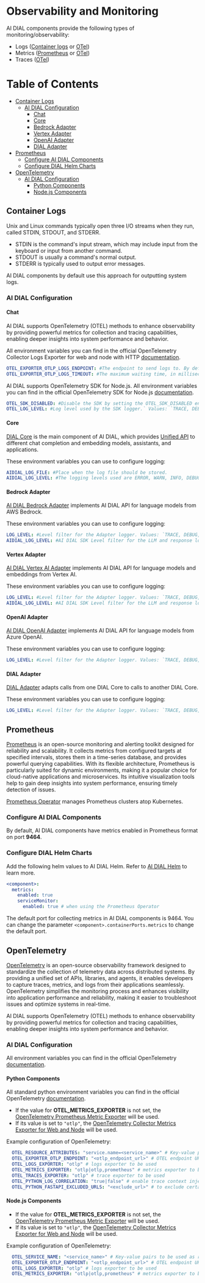 # Observability and Monitoring

AI DIAL components provide the following types of monitoring/observability:

- Logs ([Container logs](#container-logs) or [OTel](#opentelemetry))
- Metrics ([Prometheus](#prometheus) or [OTel](#opentelemetry))
- Traces ([OTel](#opentelemetry))

<div class="docusaurus-ignore">

<!-- omit from toc -->
# Table of Contents
- [Container Logs](#container-logs)
  - [AI DIAL Configuration](#ai-dial-configuration)
    - [Chat](#chat)
    - [Core](#core)
    - [Bedrock Adapter](#bedrock-adapter)
    - [Vertex Adapter](#vertex-adapter)
    - [OpenAI Adapter](#openai-adapter)
    - [DIAL Adapter](#dial-adapter)
- [Prometheus](#prometheus)
  - [Configure AI DIAL Components](#configure-ai-dial-components)
  - [Configure DIAL Helm Charts](#configure-dial-helm-charts)
- [OpenTelemetry](#opentelemetry)
  - [AI DIAL Configuration](#ai-dial-configuration-1)
    - [Python Components](#python-components)
    - [Node.js Components](#nodejs-components)
  
</div>

## Container Logs

Unix and Linux commands typically open three I/O streams when they run, called STDIN, STDOUT, and STDERR. 

* STDIN is the command's input stream, which may include input from the keyboard or input from another command. 
* STDOUT is usually a command's normal output.
* STDERR is typically used to output error messages.

AI DIAL components by default use this approach for outputting system logs.

### AI DIAL Configuration

#### Chat

AI DIAL supports OpenTelemetry (OTEL) methods to enhance observability by providing powerful metrics for collection and tracing capabilities, enabling deeper insights into system performance and behavior.

All environment variables you can find in the official OpenTelemetry Collector Logs Exporter for web and node with HTTP [documentation](https://www.npmjs.com/package/@opentelemetry/exporter-logs-otlp-http).

```yaml
OTEL_EXPORTER_OTLP_LOGS_ENDPOINT: #The endpoint to send logs to. By default https://localhost:4318/v1/logs will be used. v1/logs will not be appended automatically and has to be added explicitly.
OTEL_EXPORTER_OTLP_LOGS_TIMEOUT: #The maximum waiting time, in milliseconds, allowed to send each OTLP log batch. Default is 10000.
```

AI DIAL supports OpenTelemetry SDK for Node.js. All environment variables you can find in the official OpenTelemetry SDK for Node.js [documentation](https://www.npmjs.com/package/@opentelemetry/sdk-node).

```yaml
OTEL_SDK_DISABLED: #Disable the SDK by setting the OTEL_SDK_DISABLED environment variable to `true`
OTEL_LOG_LEVEL: #Log level used by the SDK logger.` Values: `TRACE, DEBUG, INFO, WARN, ERROR, FATAL`. Use `DEBUG` for dev purposes and INFO in prod. It is strongly recommended not to use the logging level `DEBUG` for prod purposes.
```

#### Core

[DIAL Core](https://github.com/epam/ai-dial-core) is the main component of AI DIAL, which provides [Unified API](https://epam-rail.com/dial_api) to different chat completion and embedding models, assistants, and applications.

These environment variables you can use to configure logging:

```yaml
AIDIAL_LOG_FILE: #Place when the log file should be stored.
AIDIAL_LOG_LEVEL: #The logging levels used are ERROR, WARN, INFO, DEBUG, and TRACE.
```

#### Bedrock Adapter

[AI DIAL Bedrock Adapter](https://github.com/epam/ai-dial-adapter-bedrock) implements AI DIAL API for language models from AWS Bedrock.

These environment variables you can use to configure logging:

```yaml
LOG_LEVEL: #Level filter for the Adapter logger. Values: `TRACE, DEBUG, INFO, WARN, ERROR, FATAL`. Use `DEBUG` for dev purposes and INFO in prod. It is strongly recommended not to use the logging level `DEBUG` for prod purposes.
AIDIAL_LOG_LEVEL: #AI DIAL SDK Level filter for the LLM and response logging. Values: `TRACE, DEBUG, INFO, WARNING, ERROR, FATAL`.
```

#### Vertex Adapter

[AI DIAL Vertex AI Adapter](https://github.com/epam/ai-dial-adapter-vertexai) implements AI DIAL API for language models and embeddings from Vertex AI.

These environment variables you can use to configure logging:

```yaml
LOG_LEVEL: #Level filter for the Adapter logger. Values: `TRACE, DEBUG, INFO, WARN, ERROR, FATAL`. Use `DEBUG` for dev purposes and INFO in prod. It is strongly recommended not to use the logging level `DEBUG` for prod purposes.
AIDIAL_LOG_LEVEL: #AI DIAL SDK Level filter for the LLM and response logging. Values: `TRACE, DEBUG, INFO, WARNING, ERROR, FATAL`.
```

#### OpenAI Adapter

[AI DIAL OpenAI Adapter](https://github.com/epam/ai-dial-adapter-openai) implements AI DIAL API for language models from Azure OpenAI.

These environment variables you can use to configure logging:

```yaml
LOG_LEVEL: #Level filter for the Adapter logger. Values: `TRACE, DEBUG, INFO, WARN, ERROR, FATAL`. Use `DEBUG` for dev purposes and INFO in prod. It is strongly recommended not to use the logging level `DEBUG` for prod purposes.
```

#### DIAL Adapter

[DIAL Adapter](https://github.com/epam/ai-dial-adapter-dial) adapts calls from one DIAL Core to calls to another DIAL Core.

These environment variables you can use to configure logging:

```yaml
LOG_LEVEL: #Level filter for the Adapter logger. Values: `TRACE, DEBUG, INFO, WARN, ERROR, FATAL`. Use `DEBUG` for dev purposes and INFO in prod. It is strongly recommended not to use the logging level `DEBUG` for prod purposes.
```

## Prometheus

[Prometheus](https://prometheus.io/) is an open-source monitoring and alerting toolkit designed for reliability and scalability. It collects metrics from configured targets at specified intervals, stores them in a time-series database, and provides powerful querying capabilities. With its flexible architecture, Prometheus is particularly suited for dynamic environments, making it a popular choice for cloud-native applications and microservices. Its intuitive visualization tools help to gain deep insights into system performance, ensuring timely detection of issues.

[Prometheus Operator](https://prometheus-operator.dev/) manages Prometheus clusters atop Kubernetes.

### Configure AI DIAL Components

By default, AI DIAL components have metrics enabled in Prometheus format on port **9464**.

### Configure DIAL Helm Charts

Add the following helm values to AI DIAL Helm. Refer to [AI DIAL Helm](https://github.com/epam/ai-dial-helm/tree/main/charts/dial) to learn more.

```yaml
<component>:
  metrics:
    enabled: true 
    serviceMonitor:
      enabled: true # when using the Prometheus Operator
```
The default port for collecting metrics in AI DIAL components is 9464. You can change the parameter `<component>.containerPorts.metrics` to change the default port.

## OpenTelemetry

[OpenTelemetry](https://opentelemetry.io/) is an open-source observability framework designed to standardize the collection of telemetry data across distributed systems. By providing a unified set of APIs, libraries, and agents, it enables developers to capture traces, metrics, and logs from their applications seamlessly. OpenTelemetry simplifies the monitoring process and enhances visibility into application performance and reliability, making it easier to troubleshoot issues and optimize systems in real-time.

AI DIAL supports OpenTelemetry (OTEL) methods to enhance observability by providing powerful metrics for collection and tracing capabilities, enabling deeper insights into system performance and behavior.

### AI DIAL Configuration

All environment variables you can find in the official OpenTelemetry [documentation](https://opentelemetry.io/docs/specs/otel/configuration/sdk-environment-variables/).

#### Python Components

All standard python environment variables you can find in the official OpenTelemetry [documentation](https://opentelemetry-python-contrib.readthedocs.io/en/latest/instrumentation/logging/logging.html). 

* If the value for **OTEL_METRICS_EXPORTER** is not set, the [OpenTelemetry Prometheus Metric Exporter](https://www.npmjs.com/package/@opentelemetry/exporter-prometheus) will be used. 
* If its value is set to `"otlp"`, the [OpenTelemetry Collector Metrics Exporter for Web and Node](https://www.npmjs.com/package/@opentelemetry/exporter-metrics-otlp-http) will be used.

Example configuration of OpenTelemetry:

```yaml
  OTEL_RESOURCE_ATTRIBUTES: "service.name=<service_name>" # Key-value pairs to be used as resource attributes
  OTEL_EXPORTER_OTLP_ENDPOINT: "<otlp_endpoint_url>" # OTEL endpoint URL
  OTEL_LOGS_EXPORTER: "otlp" # logs exporter to be used
  OTEL_METRICS_EXPORTER: "otlp|otlp,prometheus" # metrics exporter to be used
  OTEL_TRACES_EXPORTER: "otlp" # trace exporter to be used
  OTEL_PYTHON_LOG_CORRELATION: "true|false" # enable trace context injection
  OTEL_PYTHON_FASTAPI_EXCLUDED_URLS: "<exclude_url>" # to exclude certain URLs from tracking
```

#### Node.js Components

* If the value for **OTEL_METRICS_EXPORTER** is not set, the [OpenTelemetry Prometheus Metric Exporter](https://www.npmjs.com/package/@opentelemetry/exporter-prometheus) will be used. 
* If its value is set to `"otlp"`, the [OpenTelemetry Collector Metrics Exporter for Web and Node](https://www.npmjs.com/package/@opentelemetry/exporter-metrics-otlp-http) will be used.

Example configuration of OpenTelemetry:

```yaml
  OTEL_SERVICE_NAME: "<service_name>" # Key-value pairs to be used as resource attributes
  OTEL_EXPORTER_OTLP_ENDPOINT: "<otlp_endpoint_url>" # OTEL endpoint URL
  OTEL_LOGS_EXPORTER: "otlp" # logs exporter to be used
  OTEL_METRICS_EXPORTER: "otlp|otlp,prometheus" # metrics exporter to be used
```